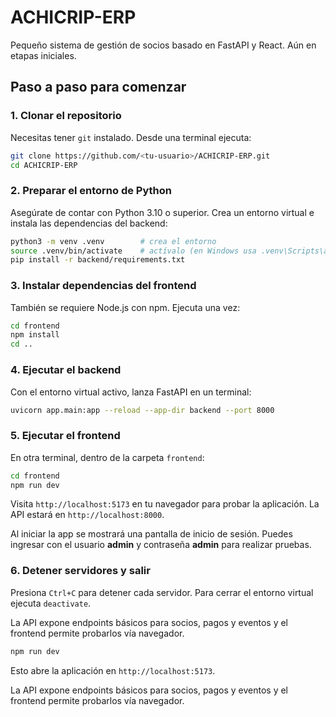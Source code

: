 # ACHICRIP-ERP

Pequeño sistema de gestión de socios basado en FastAPI y React. Aún en etapas iniciales.


## Paso a paso para comenzar

### 1. Clonar el repositorio

Necesitas tener `git` instalado. Desde una terminal ejecuta:

```bash
git clone https://github.com/<tu-usuario>/ACHICRIP-ERP.git
cd ACHICRIP-ERP
```

### 2. Preparar el entorno de Python

Asegúrate de contar con Python 3.10 o superior. Crea un entorno virtual e instala las dependencias del backend:

```bash
python3 -m venv .venv        # crea el entorno
source .venv/bin/activate    # actívalo (en Windows usa .venv\Scripts\activate)
pip install -r backend/requirements.txt
```

### 3. Instalar dependencias del frontend

También se requiere Node.js con npm. Ejecuta una vez:

```bash
cd frontend
npm install
cd ..
```

### 4. Ejecutar el backend

Con el entorno virtual activo, lanza FastAPI en un terminal:

```bash
uvicorn app.main:app --reload --app-dir backend --port 8000
```

### 5. Ejecutar el frontend

En otra terminal, dentro de la carpeta `frontend`:

```bash
cd frontend
npm run dev
```

Visita `http://localhost:5173` en tu navegador para probar la aplicación. La API estará en `http://localhost:8000`.

Al iniciar la app se mostrará una pantalla de inicio de sesión. Puedes ingresar con el usuario **admin** y contraseña **admin** para realizar pruebas.


### 6. Detener servidores y salir

Presiona `Ctrl+C` para detener cada servidor. Para cerrar el entorno virtual ejecuta `deactivate`.


La API expone endpoints básicos para socios, pagos y eventos y el frontend permite probarlos vía navegador.

   ```bash
   npm run dev
   ```
   Esto abre la aplicación en `http://localhost:5173`.

La API expone endpoints básicos para socios, pagos y eventos y el frontend permite probarlos vía navegador.